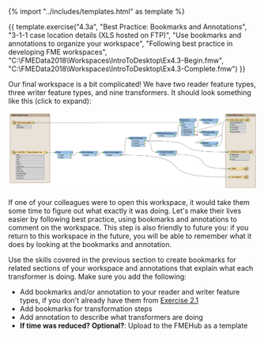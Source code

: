{% import "../includes/templates.html" as template %}

{{ template.exercise("4.3a",
               "Best Practice: Bookmarks and Annotations",
               "3-1-1 case location details (XLS hosted on FTP)",
               "Use bookmarks and annotations to organize your workspace",
               "Following best practice in developing FME workspaces",
               "C:\\FMEData2018\\Workspaces\\IntroToDesktop\\Ex4.3-Begin.fmw",
               "C:\\FMEData2018\\Workspaces\\IntroToDesktop\\Ex4.3-Complete.fmw")
}}

Our final workspace is a bit complicated! We have two reader feature types, three writer feature types, and nine transformers. It should look something like this (click to expand):

![](./Images/final-workspace-unorganized.png)

If one of your colleagues were to open this workspace, it would take them some time to figure out what exactly it was doing. Let's make their lives easier by following best practice, using bookmarks and annotations to comment on the workspace. This step is also friendly to future you: if you return to this workspace in the future, you will be able to remember what it does by looking at the bookmarks and annotation.

Use the skills covered in the previous section to create bookmarks for related sections of your workspace and annotations that explain what each transformer is doing. Make sure you add the following:

- Add bookmarks and/or annotation to your reader and writer feature types, if you don't already have them from [Exercise 2.1](../2.fme-translations/2.03.ex2.1.md)
- Add bookmarks for transformation steps
- Add annotation to describe what transformers are doing
- **If time was reduced? Optional?**: Upload to the FMEHub as a template

<!-- 35 mins, almost done -->

